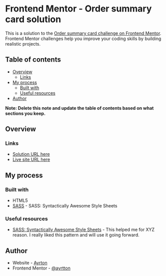 # Frontend Mentor - Order summary card solution

This is a solution to the [Order summary card challenge on Frontend Mentor](https://www.frontendmentor.io/challenges/order-summary-component-QlPmajDUj). Frontend Mentor challenges help you improve your coding skills by building realistic projects. 

## Table of contents

- [Overview](#overview)
  - [Links](#links)
- [My process](#my-process)
  - [Built with](#built-with)
  - [Useful resources](#useful-resources)
- [Author](#author)

**Note: Delete this note and update the table of contents based on what sections you keep.**

## Overview

### Links

- [Solution URL here](https://github.com/ayrtton/order-summary-component)
- [Live site URL here](https://ayrtton.github.io/order-summary-component)

## My process

### Built with

- HTML5
- [SASS](https://sass-lang.com) - SASS: Syntactically Awesome Style Sheets

### Useful resources

- [SASS: Syntactically Awesome Style Sheets](https://sass-lang.com/) - This helped me for XYZ reason. I really liked this pattern and will use it going forward.

## Author

- Website - [Ayrton](https://ayrtonvinicius.vercel.app/)
- Frontend Mentor - [@ayrtton](https://www.frontendmentor.io/profile/ayrtton)
